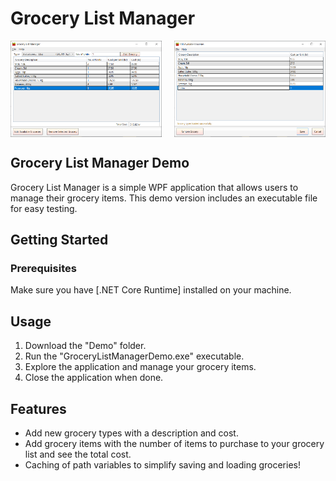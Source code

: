 # Grocery List Manager
<div style="display: flex; justify-content: space-between;">
    <img src="Preview/MainWindow.png" alt="Grocery List Manager - Grocery List Window" width="48%">
    <img src="Preview/EditAvailableGroceryTypesWindow.png" alt="Grocery List Manager - Edit Grocery Types Window" width="48%">
</div>

## Grocery List Manager Demo

Grocery List Manager is a simple WPF application that allows users to manage their grocery items. This demo version includes an executable file for easy testing.

## Getting Started

### Prerequisites

Make sure you have [.NET Core Runtime] installed on your machine.

## Usage

1. Download the "Demo" folder.
2. Run the "GroceryListManagerDemo.exe" executable.
3. Explore the application and manage your grocery items.
4. Close the application when done.

## Features

- Add new grocery types with a description and cost.
- Add grocery items with the number of items to purchase to your grocery list and see the total cost.
- Caching of path variables to simplify saving and loading groceries!
